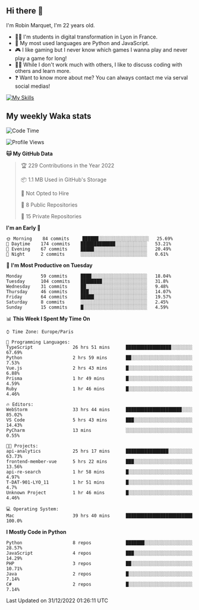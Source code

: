 ## Hi there 👋

I'm Robin Marquet, I'm 22 years old.

- 👨‍💻 I'm students in digital transformation in Lyon in France.
- 🌱 My most used languages are Python and JavaScript.
- 🎮 I like gaming but I never know which games I wanna play and never play a game for long!
- 👯‍♀️ While I don't work much with others, I like to discuss coding with others and learn more.
- ❓ Want to know more about me? You can always contact me via serval social medias!

[![My Skills](https://skillicons.dev/icons?i=js,html,css,docker,express,figma,firebase,graphql,mongodb,mysql,nodejs,py,react,ts,vue)](https://skillicons.dev)

## My weekly Waka stats

<!--START_SECTION:waka-->
![Code Time](http://img.shields.io/badge/Code%20Time-3%2C128%20hrs%2055%20mins-blue)

![Profile Views](http://img.shields.io/badge/Profile%20Views-0-blue)

**🐱 My GitHub Data** 

> 🏆 229 Contributions in the Year 2022
 > 
> 📦 1.1 MB Used in GitHub's Storage 
 > 
> 🚫 Not Opted to Hire
 > 
> 📜 8 Public Repositories 
 > 
> 🔑 15 Private Repositories  
 > 
**I'm an Early 🐤** 

```text
🌞 Morning    84 commits     ██████░░░░░░░░░░░░░░░░░░░   25.69% 
🌆 Daytime    174 commits    █████████████░░░░░░░░░░░░   53.21% 
🌃 Evening    67 commits     █████░░░░░░░░░░░░░░░░░░░░   20.49% 
🌙 Night      2 commits      ░░░░░░░░░░░░░░░░░░░░░░░░░   0.61%

```
📅 **I'm Most Productive on Tuesday** 

```text
Monday       59 commits     ████░░░░░░░░░░░░░░░░░░░░░   18.04% 
Tuesday      104 commits    ████████░░░░░░░░░░░░░░░░░   31.8% 
Wednesday    31 commits     ██░░░░░░░░░░░░░░░░░░░░░░░   9.48% 
Thursday     46 commits     ███░░░░░░░░░░░░░░░░░░░░░░   14.07% 
Friday       64 commits     █████░░░░░░░░░░░░░░░░░░░░   19.57% 
Saturday     8 commits      ░░░░░░░░░░░░░░░░░░░░░░░░░   2.45% 
Sunday       15 commits     █░░░░░░░░░░░░░░░░░░░░░░░░   4.59%

```


📊 **This Week I Spent My Time On** 

```text
⌚︎ Time Zone: Europe/Paris

💬 Programming Languages: 
TypeScript               26 hrs 51 mins      █████████████████░░░░░░░░   67.69% 
Python                   2 hrs 59 mins       ██░░░░░░░░░░░░░░░░░░░░░░░   7.53% 
Vue.js                   2 hrs 43 mins       █░░░░░░░░░░░░░░░░░░░░░░░░   6.88% 
Prisma                   1 hr 49 mins        █░░░░░░░░░░░░░░░░░░░░░░░░   4.59% 
Ruby                     1 hr 46 mins        █░░░░░░░░░░░░░░░░░░░░░░░░   4.46%

🔥 Editors: 
WebStorm                 33 hrs 44 mins      █████████████████████░░░░   85.02% 
VS Code                  5 hrs 43 mins       ███░░░░░░░░░░░░░░░░░░░░░░   14.43% 
PyCharm                  13 mins             ░░░░░░░░░░░░░░░░░░░░░░░░░   0.55%

🐱‍💻 Projects: 
api-analytics            25 hrs 17 mins      ████████████████░░░░░░░░░   63.73% 
frontend-member-vue      5 hrs 22 mins       ███░░░░░░░░░░░░░░░░░░░░░░   13.56% 
api-re-search            1 hr 58 mins        █░░░░░░░░░░░░░░░░░░░░░░░░   4.97% 
T-DAT-901-LYO_11         1 hr 51 mins        █░░░░░░░░░░░░░░░░░░░░░░░░   4.7% 
Unknown Project          1 hr 46 mins        █░░░░░░░░░░░░░░░░░░░░░░░░   4.46%

💻 Operating System: 
Mac                      39 hrs 40 mins      █████████████████████████   100.0%

```

**I Mostly Code in Python** 

```text
Python                   8 repos             ███████░░░░░░░░░░░░░░░░░░   28.57% 
JavaScript               4 repos             ███░░░░░░░░░░░░░░░░░░░░░░   14.29% 
PHP                      3 repos             ██░░░░░░░░░░░░░░░░░░░░░░░   10.71% 
Java                     2 repos             █░░░░░░░░░░░░░░░░░░░░░░░░   7.14% 
C#                       2 repos             █░░░░░░░░░░░░░░░░░░░░░░░░   7.14%

```



 Last Updated on 31/12/2022 01:26:11 UTC
<!--END_SECTION:waka-->
